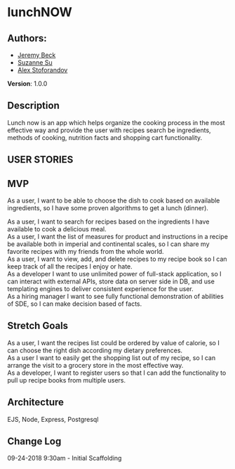 # lunchNOW

## Authors: 
* [Jeremy Beck](https://github.com/mtncrawler/)
* [Suzanne Su](https://github.com/tiramisuzie/)
* [Alex Stoforandov](https://github.com/al1s/)

**Version**: 1.0.0

## Description
Lunch now is an app which helps organize the cooking process in the most effective way and provide the user with recipes search be ingredients, methods of cooking, nutrition facts and shopping cart functionality.

## USER STORIES
## MVP
As a user, I want to be able to choose the dish to cook based on available ingredients, so I have some proven algorithms to get a lunch (dinner).  
  
As a user, I want to search for recipes based on the ingredients I have available to cook a delicious meal.  
As a user, I want the list of measures for product and instructions in a recipe be available both in imperial and continental scales, so I can share my favorite recipes with my friends from the whole world.  
As a user, I want to view, add, and delete recipes to my recipe book so I can keep track of all the recipes I enjoy or hate.  
As a developer I want to use unlimited power of full-stack application, so I can interact with external APIs, store data on server side in DB, and use templating engines to deliver consistent experience for the user.  
As a hiring manager I want to see fully functional demonstration of abilities of SDE, so I can make decision based of facts. 
## Stretch Goals
As a user, I want the recipes list could be ordered by value of calorie, so I can choose the right dish according my dietary preferences.  
As a user I want to easily get the shopping list out of my recipe, so I can arrange the visit to a grocery store in the most effective way.  
As a developer, I want to register users so that I can add the functionality to pull up recipe books from multiple users.  


## Architecture
EJS, Node, Express, Postgresql

## Change Log

09-24-2018 9:30am - Initial Scaffolding
